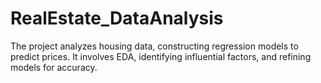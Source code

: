 # RealEstate_DataAnalysis
The project analyzes housing data, constructing regression models to predict prices. It involves EDA, identifying influential factors, and refining models for accuracy.
